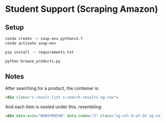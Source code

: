 # Student Support (Scraping Amazon)

## Setup

```sh
conda create -n soup-env python=3.7
conda activate soup-env
```

```sh
pip install -r requirements.txt
```

```sh
python browse_products.py
```


## Notes

After searching for a product, the container is:

```html
<div class="s-result-list s-search-results sg-row">
```

And each item is nested under this, resembling:

```html
<div data-asin="B005YR0F40" data-index="2" class="sg-col-4-of-24 sg-col-4-of-12 sg-col-4-of-36 s-result-item sg-col-4-of-28 sg-col-4-of-16 sg-col sg-col-4-of-20 sg-col-4-of-32" data-cel-widget="search_result_2">

```
